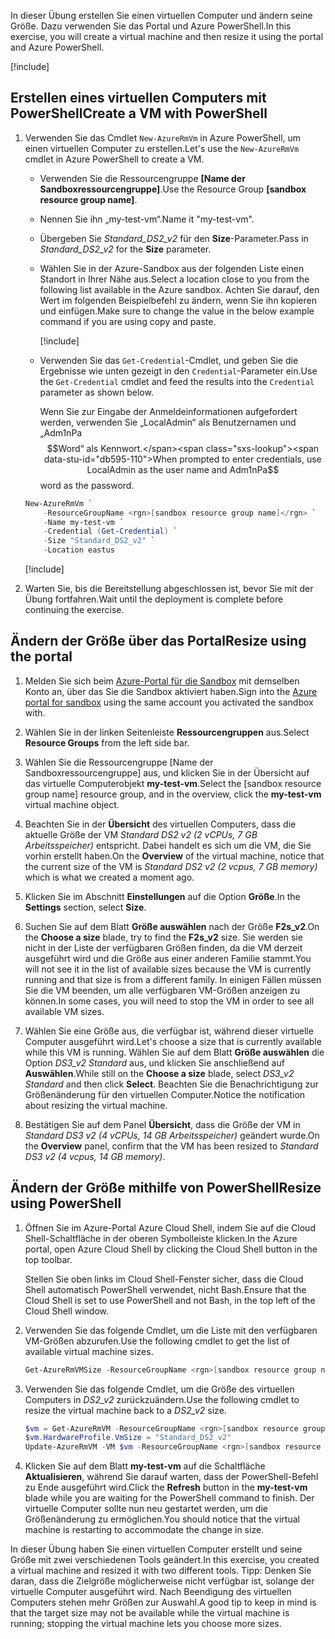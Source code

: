 <span data-ttu-id="db595-101">In dieser Übung erstellen Sie einen virtuellen Computer und ändern seine Größe. Dazu verwenden Sie das Portal und Azure PowerShell.</span><span class="sxs-lookup"><span data-stu-id="db595-101">In this exercise, you will create a virtual machine and then resize it using the portal and Azure PowerShell.</span></span>

[!include[](../../../includes/azure-sandbox-activate.md)]

## <a name="create-a-vm-with-powershell"></a><span data-ttu-id="db595-102">Erstellen eines virtuellen Computers mit PowerShell</span><span class="sxs-lookup"><span data-stu-id="db595-102">Create a VM with PowerShell</span></span>

1. <span data-ttu-id="db595-103">Verwenden Sie das Cmdlet `New-AzureRmVm` in Azure PowerShell, um einen virtuellen Computer zu erstellen.</span><span class="sxs-lookup"><span data-stu-id="db595-103">Let's use the `New-AzureRmVm` cmdlet in Azure PowerShell to create a VM.</span></span>
    - <span data-ttu-id="db595-104">Verwenden Sie die Ressourcengruppe **<rgn>[Name der Sandboxressourcengruppe]</rgn>**.</span><span class="sxs-lookup"><span data-stu-id="db595-104">Use the Resource Group **<rgn>[sandbox resource group name]</rgn>**.</span></span>
    - <span data-ttu-id="db595-105">Nennen Sie ihn „my-test-vm“.</span><span class="sxs-lookup"><span data-stu-id="db595-105">Name it "my-test-vm".</span></span>
    - <span data-ttu-id="db595-106">Übergeben Sie _Standard_DS2_v2_ für den **Size**-Parameter.</span><span class="sxs-lookup"><span data-stu-id="db595-106">Pass in _Standard_DS2_v2_ for the **Size** parameter.</span></span>
    - <span data-ttu-id="db595-107">Wählen Sie in der Azure-Sandbox aus der folgenden Liste einen Standort in Ihrer Nähe aus.</span><span class="sxs-lookup"><span data-stu-id="db595-107">Select a location close to you from the following list available in the Azure sandbox.</span></span> <span data-ttu-id="db595-108">Achten Sie darauf, den Wert im folgenden Beispielbefehl zu ändern, wenn Sie ihn kopieren und einfügen.</span><span class="sxs-lookup"><span data-stu-id="db595-108">Make sure to change the value in the below example command if you are using copy and paste.</span></span>

        [!include[](../../../includes/azure-sandbox-regions-note.md)]

    - <span data-ttu-id="db595-109">Verwenden Sie das `Get-Credential`-Cmdlet, und geben Sie die Ergebnisse wie unten gezeigt in den `Credential`-Parameter ein.</span><span class="sxs-lookup"><span data-stu-id="db595-109">Use the `Get-Credential` cmdlet and feed the results into the `Credential` parameter as shown below.</span></span>

       <span data-ttu-id="db595-110">Wenn Sie zur Eingabe der Anmeldeinformationen aufgefordert werden, verwenden Sie „LocalAdmin“ als Benutzernamen und „Adm1nPa$$Word“ als Kennwort.</span><span class="sxs-lookup"><span data-stu-id="db595-110">When prompted to enter credentials, use LocalAdmin as the user name and Adm1nPa$$word as the password.</span></span>

    ```powershell
    New-AzureRmVm `
        -ResourceGroupName <rgn>[sandbox resource group name]</rgn> `
        -Name my-test-vm `
        -Credential (Get-Credential) `
        -Size "Standard_DS2_v2" `
        -Location eastus
    ```

    [!include[](../../../includes/azure-cloudshell-copy-paste-tip.md)]


1. <span data-ttu-id="db595-111">Warten Sie, bis die Bereitstellung abgeschlossen ist, bevor Sie mit der Übung fortfahren.</span><span class="sxs-lookup"><span data-stu-id="db595-111">Wait until the deployment is complete before continuing the exercise.</span></span>

## <a name="resize-using-the-portal"></a><span data-ttu-id="db595-112">Ändern der Größe über das Portal</span><span class="sxs-lookup"><span data-stu-id="db595-112">Resize using the portal</span></span>

1. <span data-ttu-id="db595-113">Melden Sie sich beim [Azure-Portal für die Sandbox](https://portal.azure.com/learn.docs.microsoft.com?azure-portal=true) mit demselben Konto an, über das Sie die Sandbox aktiviert haben.</span><span class="sxs-lookup"><span data-stu-id="db595-113">Sign into the [Azure portal for sandbox](https://portal.azure.com/learn.docs.microsoft.com?azure-portal=true) using the same account you activated the sandbox with.</span></span>

1. <span data-ttu-id="db595-114">Wählen Sie in der linken Seitenleiste **Ressourcengruppen** aus.</span><span class="sxs-lookup"><span data-stu-id="db595-114">Select **Resource Groups** from the left side bar.</span></span>

1. <span data-ttu-id="db595-115">Wählen Sie die Ressourcengruppe <rgn>[Name der Sandboxressourcengruppe]</rgn> aus, und klicken Sie in der Übersicht auf das virtuelle Computerobjekt **my-test-vm**.</span><span class="sxs-lookup"><span data-stu-id="db595-115">Select the <rgn>[sandbox resource group name]</rgn> resource group, and in the overview, click the **my-test-vm** virtual machine object.</span></span>

1. <span data-ttu-id="db595-116">Beachten Sie in der **Übersicht** des virtuellen Computers, dass die aktuelle Größe der VM _Standard DS2 v2 (2 vCPUs, 7 GB Arbeitsspeicher)_ entspricht. Dabei handelt es sich um die VM, die Sie vorhin erstellt haben.</span><span class="sxs-lookup"><span data-stu-id="db595-116">On the **Overview** of the virtual machine, notice that the current size of the VM is _Standard DS2 v2 (2 vcpus, 7 GB memory)_ which is what we created a moment ago.</span></span>

1. <span data-ttu-id="db595-117">Klicken Sie im Abschnitt **Einstellungen** auf die Option **Größe**.</span><span class="sxs-lookup"><span data-stu-id="db595-117">In the **Settings** section, select **Size**.</span></span>

1. <span data-ttu-id="db595-118">Suchen Sie auf dem Blatt **Größe auswählen** nach der Größe **F2s_v2**.</span><span class="sxs-lookup"><span data-stu-id="db595-118">On the **Choose a size** blade, try to find the **F2s_v2** size.</span></span> <span data-ttu-id="db595-119">Sie werden sie nicht in der Liste der verfügbaren Größen finden, da die VM derzeit ausgeführt wird und die Größe aus einer anderen Familie stammt.</span><span class="sxs-lookup"><span data-stu-id="db595-119">You will not see it in the list of available sizes because the VM is currently running and that size is from a different family.</span></span> <span data-ttu-id="db595-120">In einigen Fällen müssen Sie die VM beenden, um alle verfügbaren VM-Größen anzeigen zu können.</span><span class="sxs-lookup"><span data-stu-id="db595-120">In some cases, you will need to stop the VM in order to see all available VM sizes.</span></span>

1. <span data-ttu-id="db595-121">Wählen Sie eine Größe aus, die verfügbar ist, während dieser virtuelle Computer ausgeführt wird.</span><span class="sxs-lookup"><span data-stu-id="db595-121">Let's choose a size that is currently available while this VM is running.</span></span> <span data-ttu-id="db595-122">Wählen Sie auf dem Blatt **Größe auswählen** die Option _DS3_v2 Standard_ aus, und klicken Sie anschließend auf **Auswählen**.</span><span class="sxs-lookup"><span data-stu-id="db595-122">While still on the **Choose a size** blade, select _DS3_v2 Standard_ and then click **Select**.</span></span> <span data-ttu-id="db595-123">Beachten Sie die Benachrichtigung zur Größenänderung für den virtuellen Computer.</span><span class="sxs-lookup"><span data-stu-id="db595-123">Notice the notification about resizing the virtual machine.</span></span>

1. <span data-ttu-id="db595-124">Bestätigen Sie auf dem Panel **Übersicht**, dass die Größe der VM in _Standard DS3 v2 (4 vCPUs, 14 GB Arbeitsspeicher)_ geändert wurde.</span><span class="sxs-lookup"><span data-stu-id="db595-124">On the **Overview** panel, confirm that the VM has been resized to _Standard DS3 v2 (4 vcpus, 14 GB memory)_.</span></span>

## <a name="resize-using-powershell"></a><span data-ttu-id="db595-125">Ändern der Größe mithilfe von PowerShell</span><span class="sxs-lookup"><span data-stu-id="db595-125">Resize using PowerShell</span></span>

1. <span data-ttu-id="db595-126">Öffnen Sie im Azure-Portal Azure Cloud Shell, indem Sie auf die Cloud Shell-Schaltfläche in der oberen Symbolleiste klicken.</span><span class="sxs-lookup"><span data-stu-id="db595-126">In the Azure portal, open Azure Cloud Shell by clicking the Cloud Shell button in the top toolbar.</span></span>

    <span data-ttu-id="db595-127">Stellen Sie oben links im Cloud Shell-Fenster sicher, dass die Cloud Shell automatisch PowerShell verwendet, nicht Bash.</span><span class="sxs-lookup"><span data-stu-id="db595-127">Ensure that the Cloud Shell is set to use PowerShell and not Bash, in the top left of the Cloud Shell window.</span></span>

1. <span data-ttu-id="db595-128">Verwenden Sie das folgende Cmdlet, um die Liste mit den verfügbaren VM-Größen abzurufen.</span><span class="sxs-lookup"><span data-stu-id="db595-128">Use the following cmdlet to get the list of available virtual machine sizes.</span></span>

    ```PowerShell
    Get-AzureRmVMSize -ResourceGroupName <rgn>[sandbox resource group name]</rgn> -VMName my-test-vm
    ```

1. <span data-ttu-id="db595-129">Verwenden Sie das folgende Cmdlet, um die Größe des virtuellen Computers in _DS2_v2_ zurückzuändern.</span><span class="sxs-lookup"><span data-stu-id="db595-129">Use the following cmdlet to resize the virtual machine back to a _DS2_v2_ size.</span></span>

    ```PowerShell
    $vm = Get-AzureRmVM -ResourceGroupName <rgn>[sandbox resource group name]</rgn> -VMName my-test-vm
    $vm.HardwareProfile.VmSize = "Standard_DS2_v2"
    Update-AzureRmVM -VM $vm -ResourceGroupName <rgn>[sandbox resource group name]</rgn>
    ```

1. <span data-ttu-id="db595-130">Klicken Sie auf dem Blatt **my-test-vm** auf die Schaltfläche **Aktualisieren**, während Sie darauf warten, dass der PowerShell-Befehl zu Ende ausgeführt wird.</span><span class="sxs-lookup"><span data-stu-id="db595-130">Click the **Refresh** button in the **my-test-vm** blade while you are waiting for the PowerShell command to finish.</span></span> <span data-ttu-id="db595-131">Der virtuelle Computer sollte nun neu gestartet werden, um die Größenänderung zu ermöglichen.</span><span class="sxs-lookup"><span data-stu-id="db595-131">You should notice that the virtual machine is restarting to accommodate the change in size.</span></span>

<span data-ttu-id="db595-132">In dieser Übung haben Sie einen virtuellen Computer erstellt und seine Größe mit zwei verschiedenen Tools geändert.</span><span class="sxs-lookup"><span data-stu-id="db595-132">In this exercise, you created a virtual machine and resized it with two different tools.</span></span> <span data-ttu-id="db595-133">Tipp: Denken Sie daran, dass die Zielgröße möglicherweise nicht verfügbar ist, solange der virtuelle Computer ausgeführt wird. Nach Beendigung des virtuellen Computers stehen mehr Größen zur Auswahl.</span><span class="sxs-lookup"><span data-stu-id="db595-133">A good tip to keep in mind is that the target size may not be available while the virtual machine is running; stopping the virtual machine lets you choose more sizes.</span></span>